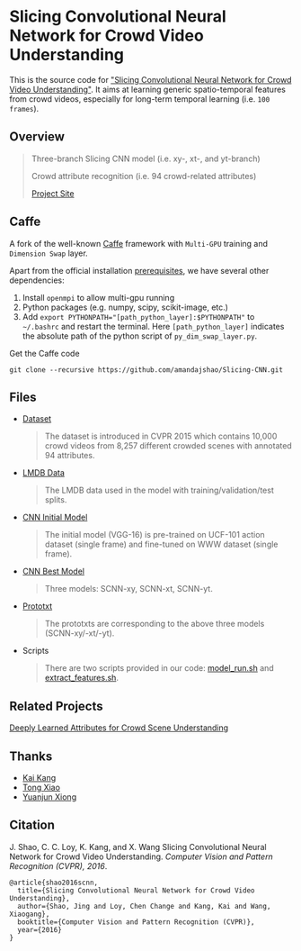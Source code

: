 # Slicing Convolutional Neural Network for Crowd Video Understanding

This is the source code for ["Slicing Convolutional Neural Network for Crowd Video Understanding"](http://www.ee.cuhk.edu.hk/~jshao/papers_jshao/jshao_cvpr16_scnn.pdf). It aims at learning generic spatio-temporal features from crowd videos, especially for long-term temporal learning (i.e. `100 frames`).

## Overview

> Three-branch Slicing CNN model (i.e. xy-, xt-, and yt-branch)
>
> Crowd attribute recognition (i.e. 94 crowd-related attributes)
>
> [Project Site](http://www.ee.cuhk.edu.hk/~jshao/SCNN.html)


## Caffe
	
A fork of the well-known [Caffe](http://caffe.berkeleyvision.org/) framework with `Multi-GPU` training and `Dimension Swap` layer.

Apart from the official installation [prerequisites](http://caffe.berkeleyvision.org/installation.html), we have several other dependencies:

1. Install `openmpi` to allow multi-gpu running
2. Python packages (e.g. numpy, scipy, scikit-image, etc.)
3. Add `export PYTHONPATH="[path_python_layer]:$PYTHONPATH"` to `~/.bashrc` and restart the terminal. Here `[path_python_layer]` indicates the absolute path of the python script of `py_dim_swap_layer.py`.

Get the Caffe code

	git clone --recursive https://github.com/amandajshao/Slicing-CNN.git


## Files
- [Dataset](http://www.ee.cuhk.edu.hk/~jshao/WWWcrowd_files/www_archive.zip)

	> The dataset is introduced in CVPR 2015 which contains 10,000 crowd videos from 8,257 different crowded scenes with annotated 94 attributes.

- [LMDB Data](https://www.dropbox.com/sh/m9u5ug4jn3x9cxl/AADLwHb4ZTqZBfAeVHJBQBPia?dl=0)

	> The LMDB data used in the model with training/validation/test splits.

- [CNN Initial Model](https://www.dropbox.com/s/pivm4sz5mpcp4r1/crowd_scnn_init_model.caffemodel?dl=0)

	> The initial model (VGG-16) is pre-trained on UCF-101 action dataset (single frame) and fine-tuned on WWW dataset (single frame).

- [CNN Best Model](https://www.dropbox.com/sh/qpuc7slosybj33j/AADwbKuyckmFhvkaLw95xK8oa?dl=0)

	> Three models: SCNN-xy, SCNN-xt, SCNN-yt.

- [Prototxt](https://www.dropbox.com/sh/zowetbmf9cquvmr/AABwkMFlu8I28ekBXXPrScZEa?dl=0)

	> The prototxts are corresponding to the above three models (SCNN-xy/-xt/-yt).

- Scripts

	> There are two scripts provided in our code: [model_run.sh](https://github.com/amandajshao/Slicing-CNN/blob/master/model_run.sh) and [extract_features.sh](https://github.com/amandajshao/Slicing-CNN/blob/master/extract_features_xt.sh).


## Related Projects
[Deeply Learned Attributes for Crowd Scene Understanding](http://www.ee.cuhk.edu.hk/~jshao/WWWCrowdDataset.html)


## Thanks
- [Kai Kang](http://www.ee.cuhk.edu.hk/~kkang/)
- [Tong Xiao](http://www.ee.cuhk.edu.hk/~xiaotong/)
- [Yuanjun Xiong](http://personal.ie.cuhk.edu.hk/~xy012/)


## Citation

J. Shao, C. C. Loy, K. Kang, and X. Wang
Slicing Convolutional Neural Network for Crowd Video Understanding.
_Computer Vision and Pattern Recognition (CVPR), 2016_.

	@article{shao2016scnn,
	  title={Slicing Convolutional Neural Network for Crowd Video Understanding},
  	  author={Shao, Jing and Loy, Chen Change and Kang, Kai and Wang, Xiaogang},
  	  booktitle={Computer Vision and Pattern Recognition (CVPR)},
  	  year={2016}
	}
